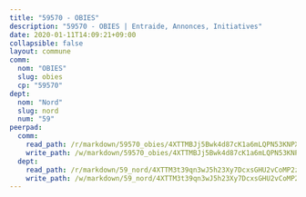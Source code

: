 ```yaml
---
title: "59570 - OBIES"
description: "59570 - OBIES | Entraide, Annonces, Initiatives"
date: 2020-01-11T14:09:21+09:00
collapsible: false
layout: commune
comm:
  nom: "OBIES"
  slug: obies
  cp: "59570"
dept:
  nom: "Nord"
  slug: nord
  num: "59"
peerpad:
  comm:
    read_path: /r/markdown/59570_obies/4XTTMBJj5Bwk4d87cK1a6mLQPN53KNPXinaJeWqzSUk3nWPFW
    write_path: /w/markdown/59570_obies/4XTTMBJj5Bwk4d87cK1a6mLQPN53KNPXinaJeWqzSUk3nWPFW-K3TgU2T5dQt93m2RqN7W47zwSYUocAvxBT8nJ42sjdmZZR2psXQznFDZt8bSwf6poB3Snrq3P8mPrUdby2E8o34LyVoYkJrx1RnZygq3vmxuZ5pnWLpkd6TKRtPb9GjKjg1qsZEx
  dept:
    read_path: /r/markdown/59_nord/4XTTM3t39qn3wJ5h23Xy7DcxsGHU2vCoMP2z3iS4TUn3TrtdJ
    write_path: /w/markdown/59_nord/4XTTM3t39qn3wJ5h23Xy7DcxsGHU2vCoMP2z3iS4TUn3TrtdJ-K3TgTuZGkuZqXfr6fpmH7pGsMT6ndvZQMyRDze5QBt7XScLWHoBi246kLoDKpTH2Yo4f3AFSSJqGc2ozvNww7qPLqsDjpvahxCbQ6F5znbfjp6kVgaDcTYc9LyhwSfYuCevnvZUQ
---
```


